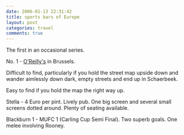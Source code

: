 ```yaml
---
date: 2006-01-13 22:31:42
title: sports bars of Europe
layout: post
categories: travel
comments: true
---
```

The first in an occasional series.

No. 1 - [O'Reilly's](http://www.oreillys.com/brussels/index.htm) in
Brussels.

Difficult to find, particularly if you hold the street map upside down
and wander aimlessly down dark, empty streets and end up in Schaerbeek.

Easy to find if you hold the map the right way up.

Stella - 4 Euro per pint. Lively pub. One big screen and several small
screens dotted around. Plenty of seating available.

Blackburn 1 - MUFC 1 (Carling Cup Semi Final). Two superb goals. One
melee involving Rooney.

